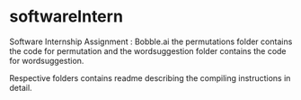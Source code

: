 # softwareIntern
Software Internship Assignment : Bobble.ai
the permutations folder contains the code for permutation
and the wordsuggestion folder contains the code for wordsuggestion.

Respective folders contains readme describing the compiling instructions in detail.
